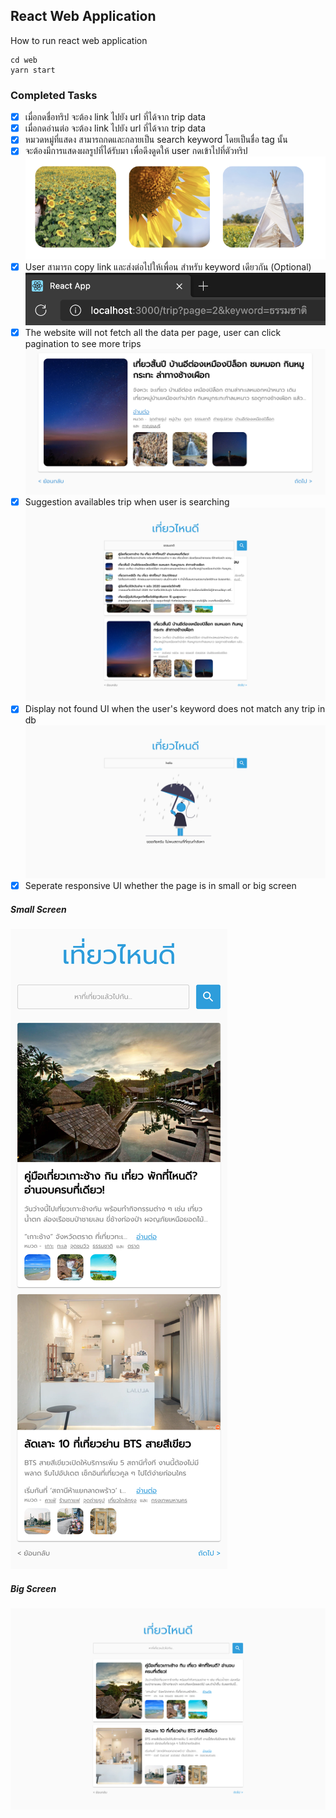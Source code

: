 ## React Web Application

How to run react web application

```
cd web
yarn start
```

### Completed Tasks

- [x] เมื่อกดชื่อทริป จะต้อง link ไปยัง url ที่ได้จาก trip data
- [x] เมื่อกดอ่านต่อ จะต้อง link ไปยัง url ที่ได้จาก trip data
- [x] หมวดหมู่ที่แสดง สามารถกดและกลายเป็น search keyword โดยเป็นชื่อ tag นั้น
- [x] จะต้องมีการแสดงผลรูปที่ได้รับมา เพื่อดึงดูดให้ user กดเข้าไปที่ตัวทริป
![](./photo-list.png)
- [x] User สามารถ copy link และส่งต่อไปให้เพื่อน สำหรับ keyword เดียวกัน (Optional)
![](./copy-link.png)
- [x] The website will not fetch all the data per page, user can click pagination to see more trips
![](./pagination.png)
- [x] Suggestion availables trip when user is searching
![](./desktop-searching.png)
- [x] Display not found UI when the user's keyword does not match any trip in db
![](./trip-not-found.png)
- [x] Seperate responsive UI whether the page is in small or big screen
##### Small Screen
![](./mobile.png)
##### Big Screen
![](./desktop.png)